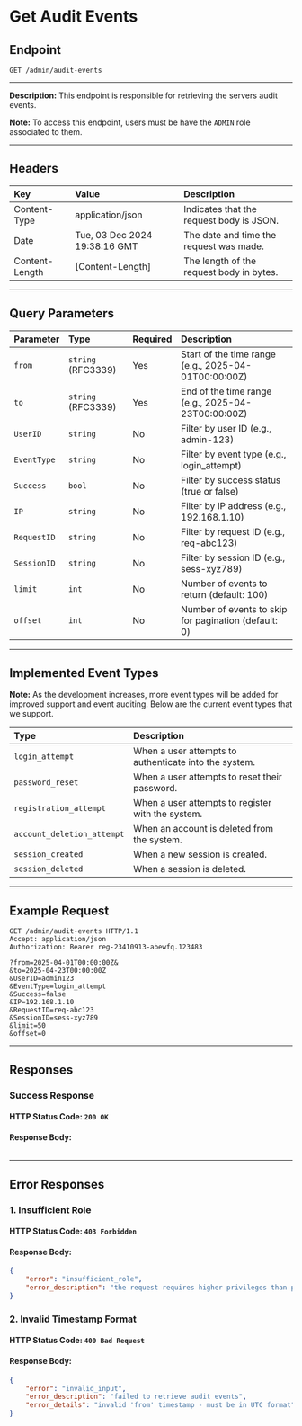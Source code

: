 # Get Audit Events

## Endpoint
```http
GET /admin/audit-events
```

---

**Description:**
This endpoint is responsible for retrieving the servers audit events.

**Note:** To access this endpoint, users must be have the `ADMIN` role associated to them.

---

## Headers
| Key             | Value                         | Description                              |
| :-------------- | :---------------------------- | :----------------------------------------|
| Content-Type    | application/json              | Indicates that the request body is JSON. |
| Date            | Tue, 03 Dec 2024 19:38:16 GMT | The date and time the request was made.  |
| Content-Length  | [Content-Length]              | The length of the request body in bytes. |

---

## Query Parameters
| Parameter      | Type                | Required | Description                                          |
|:---------------|:--------------------|:---------|:-----------------------------------------------------|
| `from`         | `string` (RFC3339)  | Yes      | Start of the time range (e.g., 2025-04-01T00:00:00Z) |
| `to`           | `string` (RFC3339)  | Yes      | End of the time range (e.g., 2025-04-23T00:00:00Z)   |
| `UserID`       | `string`            | No       | Filter by user ID (e.g., admin-123)                  |
| `EventType`    | `string`            | No       | Filter by event type (e.g., login_attempt)           |
| `Success`      | `bool`              | No       | Filter by success status (true or false)             |
| `IP`           | `string`            | No       | Filter by IP address (e.g., 192.168.1.10)            |
| `RequestID`    | `string`            | No       | Filter by request ID (e.g., req-abc123)              |
| `SessionID`    | `string`            | No       | Filter by session ID (e.g., sess-xyz789)             |
| `limit`        | `int`               | No       | Number of events to return (default: 100)            |
| `offset`       | `int`               | No       | Number of events to skip for pagination (default: 0) |

----

## Implemented Event Types
**Note:** As the development increases, more event types will be added for improved support and event auditing. Below are the current event types that we support.

| Type                       | Description                                               |
|:---------------------------|:----------------------------------------------------------|
| `login_attempt`            | When a user attempts to authenticate into the system.     |
| `password_reset`           | When a user attempts to reset their password.             |
| `registration_attempt`     | When a user attempts to register with the system.         |
| `account_deletion_attempt` | When an account is deleted from the system.               |
| `session_created`          | When a new session is created.                            |
| `session_deleted`          | When a session is deleted.                                |

---

## Example Request
```http
GET /admin/audit-events HTTP/1.1
Accept: application/json
Authorization: Bearer reg-23410913-abewfq.123483

?from=2025-04-01T00:00:00Z&
&to=2025-04-23T00:00:00Z
&UserID=admin123
&EventType=login_attempt
&Success=false
&IP=192.168.1.10
&RequestID=req-abc123
&SessionID=sess-xyz789
&limit=50
&offset=0
```

---

## Responses

### Success Response
#### HTTP Status Code: `200 OK`
#### Response Body:
```json
```

---

## Error Responses

### 1. Insufficient Role
#### HTTP Status Code: `403 Forbidden`
#### Response Body:
```json
{
    "error": "insufficient_role",
    "error_description": "the request requires higher privileges than provided by the access token"
}
```

### 2. Invalid Timestamp Format
#### HTTP Status Code: `400 Bad Request`
#### Response Body:
```json
{
    "error": "invalid_input",
    "error_description": "failed to retrieve audit events",
    "error_details": "invalid 'from' timestamp - must be in UTC format"
}
```
